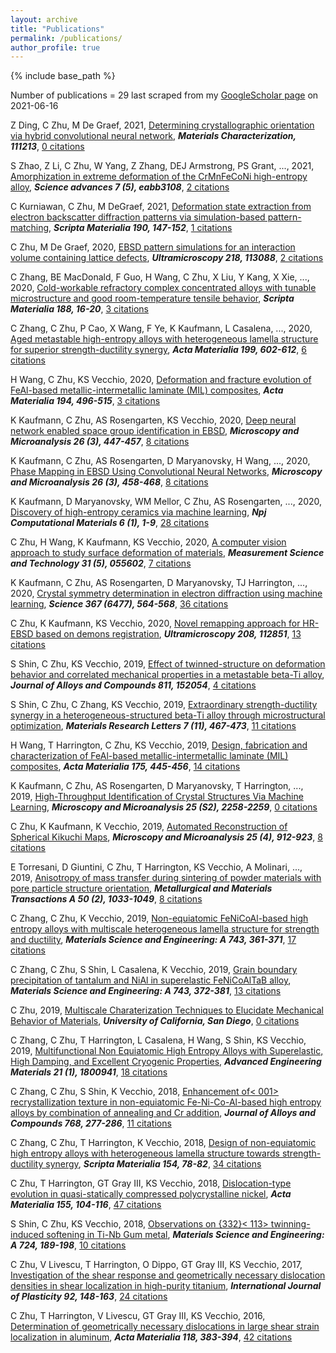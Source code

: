 ```yaml
---
layout: archive
title: "Publications"
permalink: /publications/
author_profile: true
---
```


{% include base_path %}

Number of publications = 29 last scraped from my [GoogleScholar page](https://scholar.google.co.uk/citations?user=l2fKHYgAAAAJ&pagesize=1000&sortby=pubdate) on 2021-06-16



Z Ding, C Zhu, M De Graef, 2021, [Determining crystallographic orientation via hybrid convolutional neural network](https://scholar.google.co.uk/citations?user=l2fKHYgAAAAJ&pagesize=1000&sortby=pubdate#d=gs_md_cita-d&u=%2Fcitations%3Fview_op%3Dview_citation%26hl%3Den%26oe%3DASCII%26user%3Dl2fKHYgAAAAJ%26pagesize%3D100%26sortby%3Dpubdate%26citation_for_view%3Dl2fKHYgAAAAJ%3AWp0gIr-vW9MC), ***Materials Characterization, 111213***, [0 citations]()


S Zhao, Z Li, C Zhu, W Yang, Z Zhang, DEJ Armstrong, PS Grant, ..., 2021, [Amorphization in extreme deformation of the CrMnFeCoNi high-entropy alloy](https://scholar.google.co.uk/citations?user=l2fKHYgAAAAJ&pagesize=1000&sortby=pubdate#d=gs_md_cita-d&u=%2Fcitations%3Fview_op%3Dview_citation%26hl%3Den%26oe%3DASCII%26user%3Dl2fKHYgAAAAJ%26pagesize%3D100%26sortby%3Dpubdate%26citation_for_view%3Dl2fKHYgAAAAJ%3A4DMP91E08xMC), ***Science advances 7 (5), eabb3108***, [2 citations](https://scholar.google.co.uk/scholar?oi=bibs&hl=en&oe=ASCII&cites=16288794609276024769)


C Kurniawan, C Zhu, M DeGraef, 2021, [Deformation state extraction from electron backscatter diffraction patterns via simulation-based pattern-matching](https://scholar.google.co.uk/citations?user=l2fKHYgAAAAJ&pagesize=1000&sortby=pubdate#d=gs_md_cita-d&u=%2Fcitations%3Fview_op%3Dview_citation%26hl%3Den%26oe%3DASCII%26user%3Dl2fKHYgAAAAJ%26pagesize%3D100%26sortby%3Dpubdate%26citation_for_view%3Dl2fKHYgAAAAJ%3AqxL8FJ1GzNcC), ***Scripta Materialia 190, 147-152***, [1 citations](https://scholar.google.co.uk/scholar?oi=bibs&hl=en&oe=ASCII&cites=12322585099535067626)


C Zhu, M De Graef, 2020, [EBSD pattern simulations for an interaction volume containing lattice defects](https://scholar.google.co.uk/citations?user=l2fKHYgAAAAJ&pagesize=1000&sortby=pubdate#d=gs_md_cita-d&u=%2Fcitations%3Fview_op%3Dview_citation%26hl%3Den%26oe%3DASCII%26user%3Dl2fKHYgAAAAJ%26pagesize%3D100%26sortby%3Dpubdate%26citation_for_view%3Dl2fKHYgAAAAJ%3A4TOpqqG69KYC), ***Ultramicroscopy 218, 113088***, [2 citations](https://scholar.google.co.uk/scholar?oi=bibs&hl=en&oe=ASCII&cites=7020033792455003480)


C Zhang, BE MacDonald, F Guo, H Wang, C Zhu, X Liu, Y Kang, X Xie, ..., 2020, [Cold-workable refractory complex concentrated alloys with tunable microstructure and good room-temperature tensile behavior](https://scholar.google.co.uk/citations?user=l2fKHYgAAAAJ&pagesize=1000&sortby=pubdate#d=gs_md_cita-d&u=%2Fcitations%3Fview_op%3Dview_citation%26hl%3Den%26oe%3DASCII%26user%3Dl2fKHYgAAAAJ%26pagesize%3D100%26sortby%3Dpubdate%26citation_for_view%3Dl2fKHYgAAAAJ%3AYOwf2qJgpHMC), ***Scripta Materialia 188, 16-20***, [3 citations](https://scholar.google.co.uk/scholar?oi=bibs&hl=en&oe=ASCII&cites=14082738417067031604)


C Zhang, C Zhu, P Cao, X Wang, F Ye, K Kaufmann, L Casalena, ..., 2020, [Aged metastable high-entropy alloys with heterogeneous lamella structure for superior strength-ductility synergy](https://scholar.google.co.uk/citations?user=l2fKHYgAAAAJ&pagesize=1000&sortby=pubdate#d=gs_md_cita-d&u=%2Fcitations%3Fview_op%3Dview_citation%26hl%3Den%26oe%3DASCII%26user%3Dl2fKHYgAAAAJ%26pagesize%3D100%26sortby%3Dpubdate%26citation_for_view%3Dl2fKHYgAAAAJ%3AM3ejUd6NZC8C), ***Acta Materialia 199, 602-612***, [6 citations](https://scholar.google.co.uk/scholar?oi=bibs&hl=en&oe=ASCII&cites=3348692368491744002)


H Wang, C Zhu, KS Vecchio, 2020, [Deformation and fracture evolution of FeAl-based metallic-intermetallic laminate (MIL) composites](https://scholar.google.co.uk/citations?user=l2fKHYgAAAAJ&pagesize=1000&sortby=pubdate#d=gs_md_cita-d&u=%2Fcitations%3Fview_op%3Dview_citation%26hl%3Den%26oe%3DASCII%26user%3Dl2fKHYgAAAAJ%26pagesize%3D100%26sortby%3Dpubdate%26citation_for_view%3Dl2fKHYgAAAAJ%3AZph67rFs4hoC), ***Acta Materialia 194, 496-515***, [3 citations](https://scholar.google.co.uk/scholar?oi=bibs&hl=en&oe=ASCII&cites=4189576700933841753)


K Kaufmann, C Zhu, AS Rosengarten, KS Vecchio, 2020, [Deep neural network enabled space group identification in EBSD](https://scholar.google.co.uk/citations?user=l2fKHYgAAAAJ&pagesize=1000&sortby=pubdate#d=gs_md_cita-d&u=%2Fcitations%3Fview_op%3Dview_citation%26hl%3Den%26oe%3DASCII%26user%3Dl2fKHYgAAAAJ%26pagesize%3D100%26sortby%3Dpubdate%26citation_for_view%3Dl2fKHYgAAAAJ%3AULOm3_A8WrAC), ***Microscopy and Microanalysis 26 (3), 447-457***, [8 citations](https://scholar.google.co.uk/scholar?oi=bibs&hl=en&oe=ASCII&cites=14038877586567128794)


K Kaufmann, C Zhu, AS Rosengarten, D Maryanovsky, H Wang, ..., 2020, [Phase Mapping in EBSD Using Convolutional Neural Networks](https://scholar.google.co.uk/citations?user=l2fKHYgAAAAJ&pagesize=1000&sortby=pubdate#d=gs_md_cita-d&u=%2Fcitations%3Fview_op%3Dview_citation%26hl%3Den%26oe%3DASCII%26user%3Dl2fKHYgAAAAJ%26pagesize%3D100%26sortby%3Dpubdate%26citation_for_view%3Dl2fKHYgAAAAJ%3AKlAtU1dfN6UC), ***Microscopy and Microanalysis 26 (3), 458-468***, [8 citations](https://scholar.google.co.uk/scholar?oi=bibs&hl=en&oe=ASCII&cites=10344130764802452205)


K Kaufmann, D Maryanovsky, WM Mellor, C Zhu, AS Rosengarten, ..., 2020, [Discovery of high-entropy ceramics via machine learning](https://scholar.google.co.uk/citations?user=l2fKHYgAAAAJ&pagesize=1000&sortby=pubdate#d=gs_md_cita-d&u=%2Fcitations%3Fview_op%3Dview_citation%26hl%3Den%26oe%3DASCII%26user%3Dl2fKHYgAAAAJ%26pagesize%3D100%26sortby%3Dpubdate%26citation_for_view%3Dl2fKHYgAAAAJ%3AkNdYIx-mwKoC), ***Npj Computational Materials 6 (1), 1-9***, [28 citations](https://scholar.google.co.uk/scholar?oi=bibs&hl=en&oe=ASCII&cites=10100593486874397847)


C Zhu, H Wang, K Kaufmann, KS Vecchio, 2020, [A computer vision approach to study surface deformation of materials](https://scholar.google.co.uk/citations?user=l2fKHYgAAAAJ&pagesize=1000&sortby=pubdate#d=gs_md_cita-d&u=%2Fcitations%3Fview_op%3Dview_citation%26hl%3Den%26oe%3DASCII%26user%3Dl2fKHYgAAAAJ%26pagesize%3D100%26sortby%3Dpubdate%26citation_for_view%3Dl2fKHYgAAAAJ%3AMXK_kJrjxJIC), ***Measurement Science and Technology 31 (5), 055602***, [7 citations](https://scholar.google.co.uk/scholar?oi=bibs&hl=en&oe=ASCII&cites=7986944716258095649,17025339160080274035)


K Kaufmann, C Zhu, AS Rosengarten, D Maryanovsky, TJ Harrington, ..., 2020, [Crystal symmetry determination in electron diffraction using machine learning](https://scholar.google.co.uk/citations?user=l2fKHYgAAAAJ&pagesize=1000&sortby=pubdate#d=gs_md_cita-d&u=%2Fcitations%3Fview_op%3Dview_citation%26hl%3Den%26oe%3DASCII%26user%3Dl2fKHYgAAAAJ%26pagesize%3D100%26sortby%3Dpubdate%26citation_for_view%3Dl2fKHYgAAAAJ%3A3fE2CSJIrl8C), ***Science 367 (6477), 564-568***, [36 citations](https://scholar.google.co.uk/scholar?oi=bibs&hl=en&oe=ASCII&cites=6334410646559897872,106597494300346163)


C Zhu, K Kaufmann, KS Vecchio, 2020, [Novel remapping approach for HR-EBSD based on demons registration](https://scholar.google.co.uk/citations?user=l2fKHYgAAAAJ&pagesize=1000&sortby=pubdate#d=gs_md_cita-d&u=%2Fcitations%3Fview_op%3Dview_citation%26hl%3Den%26oe%3DASCII%26user%3Dl2fKHYgAAAAJ%26pagesize%3D100%26sortby%3Dpubdate%26citation_for_view%3Dl2fKHYgAAAAJ%3AhqOjcs7Dif8C), ***Ultramicroscopy 208, 112851***, [13 citations](https://scholar.google.co.uk/scholar?oi=bibs&hl=en&oe=ASCII&cites=15538227485659166687)


S Shin, C Zhu, KS Vecchio, 2019, [Effect of twinned-structure on deformation behavior and correlated mechanical properties in a metastable beta-Ti alloy](https://scholar.google.co.uk/citations?user=l2fKHYgAAAAJ&pagesize=1000&sortby=pubdate#d=gs_md_cita-d&u=%2Fcitations%3Fview_op%3Dview_citation%26hl%3Den%26oe%3DASCII%26user%3Dl2fKHYgAAAAJ%26pagesize%3D100%26sortby%3Dpubdate%26citation_for_view%3Dl2fKHYgAAAAJ%3A8k81kl-MbHgC), ***Journal of Alloys and Compounds 811, 152054***, [4 citations](https://scholar.google.co.uk/scholar?oi=bibs&hl=en&oe=ASCII&cites=2544780646007080569)


S Shin, C Zhu, C Zhang, KS Vecchio, 2019, [Extraordinary strength-ductility synergy in a heterogeneous-structured beta-Ti alloy through microstructural optimization](https://scholar.google.co.uk/citations?user=l2fKHYgAAAAJ&pagesize=1000&sortby=pubdate#d=gs_md_cita-d&u=%2Fcitations%3Fview_op%3Dview_citation%26hl%3Den%26oe%3DASCII%26user%3Dl2fKHYgAAAAJ%26pagesize%3D100%26sortby%3Dpubdate%26citation_for_view%3Dl2fKHYgAAAAJ%3A5nxA0vEk-isC), ***Materials Research Letters 7 (11), 467-473***, [11 citations](https://scholar.google.co.uk/scholar?oi=bibs&hl=en&oe=ASCII&cites=17683560639049836075)


H Wang, T Harrington, C Zhu, KS Vecchio, 2019, [Design, fabrication and characterization of FeAl-based metallic-intermetallic laminate (MIL) composites](https://scholar.google.co.uk/citations?user=l2fKHYgAAAAJ&pagesize=1000&sortby=pubdate#d=gs_md_cita-d&u=%2Fcitations%3Fview_op%3Dview_citation%26hl%3Den%26oe%3DASCII%26user%3Dl2fKHYgAAAAJ%26pagesize%3D100%26sortby%3Dpubdate%26citation_for_view%3Dl2fKHYgAAAAJ%3AroLk4NBRz8UC), ***Acta Materialia 175, 445-456***, [14 citations](https://scholar.google.co.uk/scholar?oi=bibs&hl=en&oe=ASCII&cites=12057473316747597660)


K Kaufmann, C Zhu, AS Rosengarten, D Maryanovsky, T Harrington, ..., 2019, [High-Throughput Identification of Crystal Structures Via Machine Learning](https://scholar.google.co.uk/citations?user=l2fKHYgAAAAJ&pagesize=1000&sortby=pubdate#d=gs_md_cita-d&u=%2Fcitations%3Fview_op%3Dview_citation%26hl%3Den%26oe%3DASCII%26user%3Dl2fKHYgAAAAJ%26pagesize%3D100%26sortby%3Dpubdate%26citation_for_view%3Dl2fKHYgAAAAJ%3A0EnyYjriUFMC), ***Microscopy and Microanalysis 25 (S2), 2258-2259***, [0 citations]()


C Zhu, K Kaufmann, K Vecchio, 2019, [Automated Reconstruction of Spherical Kikuchi Maps](https://scholar.google.co.uk/citations?user=l2fKHYgAAAAJ&pagesize=1000&sortby=pubdate#d=gs_md_cita-d&u=%2Fcitations%3Fview_op%3Dview_citation%26hl%3Den%26oe%3DASCII%26user%3Dl2fKHYgAAAAJ%26pagesize%3D100%26sortby%3Dpubdate%26citation_for_view%3Dl2fKHYgAAAAJ%3A_kc_bZDykSQC), ***Microscopy and Microanalysis 25 (4), 912-923***, [8 citations](https://scholar.google.co.uk/scholar?oi=bibs&hl=en&oe=ASCII&cites=15771846205866155973)


E Torresani, D Giuntini, C Zhu, T Harrington, KS Vecchio, A Molinari, ..., 2019, [Anisotropy of mass transfer during sintering of powder materials with pore particle structure orientation](https://scholar.google.co.uk/citations?user=l2fKHYgAAAAJ&pagesize=1000&sortby=pubdate#d=gs_md_cita-d&u=%2Fcitations%3Fview_op%3Dview_citation%26hl%3Den%26oe%3DASCII%26user%3Dl2fKHYgAAAAJ%26pagesize%3D100%26sortby%3Dpubdate%26citation_for_view%3Dl2fKHYgAAAAJ%3AeQOLeE2rZwMC), ***Metallurgical and Materials Transactions A 50 (2), 1033-1049***, [8 citations](https://scholar.google.co.uk/scholar?oi=bibs&hl=en&oe=ASCII&cites=14914455496106073795)


C Zhang, C Zhu, K Vecchio, 2019, [Non-equiatomic FeNiCoAl-based high entropy alloys with multiscale heterogeneous lamella structure for strength and ductility](https://scholar.google.co.uk/citations?user=l2fKHYgAAAAJ&pagesize=1000&sortby=pubdate#d=gs_md_cita-d&u=%2Fcitations%3Fview_op%3Dview_citation%26hl%3Den%26oe%3DASCII%26user%3Dl2fKHYgAAAAJ%26pagesize%3D100%26sortby%3Dpubdate%26citation_for_view%3Dl2fKHYgAAAAJ%3AYsMSGLbcyi4C), ***Materials Science and Engineering: A 743, 361-371***, [17 citations](https://scholar.google.co.uk/scholar?oi=bibs&hl=en&oe=ASCII&cites=12657518944159897072)


C Zhang, C Zhu, S Shin, L Casalena, K Vecchio, 2019, [Grain boundary precipitation of tantalum and NiAl in superelastic FeNiCoAlTaB alloy](https://scholar.google.co.uk/citations?user=l2fKHYgAAAAJ&pagesize=1000&sortby=pubdate#d=gs_md_cita-d&u=%2Fcitations%3Fview_op%3Dview_citation%26hl%3Den%26oe%3DASCII%26user%3Dl2fKHYgAAAAJ%26pagesize%3D100%26sortby%3Dpubdate%26citation_for_view%3Dl2fKHYgAAAAJ%3AW7OEmFMy1HYC), ***Materials Science and Engineering: A 743, 372-381***, [13 citations](https://scholar.google.co.uk/scholar?oi=bibs&hl=en&oe=ASCII&cites=10289790861297418958)


C Zhu, 2019, [Multiscale Charaterization Techniques to Elucidate Mechanical Behavior of Materials](https://scholar.google.co.uk/citations?user=l2fKHYgAAAAJ&pagesize=1000&sortby=pubdate#d=gs_md_cita-d&u=%2Fcitations%3Fview_op%3Dview_citation%26hl%3Den%26oe%3DASCII%26user%3Dl2fKHYgAAAAJ%26pagesize%3D100%26sortby%3Dpubdate%26citation_for_view%3Dl2fKHYgAAAAJ%3AaqlVkmm33-oC), ***University of California, San Diego***, [0 citations]()


C Zhang, C Zhu, T Harrington, L Casalena, H Wang, S Shin, KS Vecchio, 2019, [Multifunctional Non Equiatomic High Entropy Alloys with Superelastic, High Damping, and Excellent Cryogenic Properties](https://scholar.google.co.uk/citations?user=l2fKHYgAAAAJ&pagesize=1000&sortby=pubdate#d=gs_md_cita-d&u=%2Fcitations%3Fview_op%3Dview_citation%26hl%3Den%26oe%3DASCII%26user%3Dl2fKHYgAAAAJ%26pagesize%3D100%26sortby%3Dpubdate%26citation_for_view%3Dl2fKHYgAAAAJ%3AY0pCki6q_DkC), ***Advanced Engineering Materials 21 (1), 1800941***, [18 citations](https://scholar.google.co.uk/scholar?oi=bibs&hl=en&oe=ASCII&cites=12665305179186480413)


C Zhang, C Zhu, S Shin, K Vecchio, 2018, [Enhancement of< 001> recrystallization texture in non-equiatomic Fe-Ni-Co-Al-based high entropy alloys by combination of annealing and Cr addition](https://scholar.google.co.uk/citations?user=l2fKHYgAAAAJ&pagesize=1000&sortby=pubdate#d=gs_md_cita-d&u=%2Fcitations%3Fview_op%3Dview_citation%26hl%3Den%26oe%3DASCII%26user%3Dl2fKHYgAAAAJ%26pagesize%3D100%26sortby%3Dpubdate%26citation_for_view%3Dl2fKHYgAAAAJ%3AzYLM7Y9cAGgC), ***Journal of Alloys and Compounds 768, 277-286***, [11 citations](https://scholar.google.co.uk/scholar?oi=bibs&hl=en&oe=ASCII&cites=13582518225722423794)


C Zhang, C Zhu, T Harrington, K Vecchio, 2018, [Design of non-equiatomic high entropy alloys with heterogeneous lamella structure towards strength-ductility synergy](https://scholar.google.co.uk/citations?user=l2fKHYgAAAAJ&pagesize=1000&sortby=pubdate#d=gs_md_cita-d&u=%2Fcitations%3Fview_op%3Dview_citation%26hl%3Den%26oe%3DASCII%26user%3Dl2fKHYgAAAAJ%26pagesize%3D100%26sortby%3Dpubdate%26citation_for_view%3Dl2fKHYgAAAAJ%3AIjCSPb-OGe4C), ***Scripta Materialia 154, 78-82***, [34 citations](https://scholar.google.co.uk/scholar?oi=bibs&hl=en&oe=ASCII&cites=13489797529370559087)


C Zhu, T Harrington, GT Gray III, KS Vecchio, 2018, [Dislocation-type evolution in quasi-statically compressed polycrystalline nickel](https://scholar.google.co.uk/citations?user=l2fKHYgAAAAJ&pagesize=1000&sortby=pubdate#d=gs_md_cita-d&u=%2Fcitations%3Fview_op%3Dview_citation%26hl%3Den%26oe%3DASCII%26user%3Dl2fKHYgAAAAJ%26pagesize%3D100%26sortby%3Dpubdate%26citation_for_view%3Dl2fKHYgAAAAJ%3AUeHWp8X0CEIC), ***Acta Materialia 155, 104-116***, [47 citations](https://scholar.google.co.uk/scholar?oi=bibs&hl=en&oe=ASCII&cites=10503938821171423690)


S Shin, C Zhu, KS Vecchio, 2018, [Observations on {332}< 113> twinning-induced softening in Ti-Nb Gum metal](https://scholar.google.co.uk/citations?user=l2fKHYgAAAAJ&pagesize=1000&sortby=pubdate#d=gs_md_cita-d&u=%2Fcitations%3Fview_op%3Dview_citation%26hl%3Den%26oe%3DASCII%26user%3Dl2fKHYgAAAAJ%26pagesize%3D100%26sortby%3Dpubdate%26citation_for_view%3Dl2fKHYgAAAAJ%3AqjMakFHDy7sC), ***Materials Science and Engineering: A 724, 189-198***, [10 citations](https://scholar.google.co.uk/scholar?oi=bibs&hl=en&oe=ASCII&cites=4293668632216660407)


C Zhu, V Livescu, T Harrington, O Dippo, GT Gray III, KS Vecchio, 2017, [Investigation of the shear response and geometrically necessary dislocation densities in shear localization in high-purity titanium](https://scholar.google.co.uk/citations?user=l2fKHYgAAAAJ&pagesize=1000&sortby=pubdate#d=gs_md_cita-d&u=%2Fcitations%3Fview_op%3Dview_citation%26hl%3Den%26oe%3DASCII%26user%3Dl2fKHYgAAAAJ%26pagesize%3D100%26sortby%3Dpubdate%26citation_for_view%3Dl2fKHYgAAAAJ%3Au-x6o8ySG0sC), ***International Journal of Plasticity 92, 148-163***, [24 citations](https://scholar.google.co.uk/scholar?oi=bibs&hl=en&oe=ASCII&cites=4300987240831490791)


C Zhu, T Harrington, V Livescu, GT Gray III, KS Vecchio, 2016, [Determination of geometrically necessary dislocations in large shear strain localization in aluminum](https://scholar.google.co.uk/citations?user=l2fKHYgAAAAJ&pagesize=1000&sortby=pubdate#d=gs_md_cita-d&u=%2Fcitations%3Fview_op%3Dview_citation%26hl%3Den%26oe%3DASCII%26user%3Dl2fKHYgAAAAJ%26pagesize%3D100%26sortby%3Dpubdate%26citation_for_view%3Dl2fKHYgAAAAJ%3Au5HHmVD_uO8C), ***Acta Materialia 118, 383-394***, [42 citations](https://scholar.google.co.uk/scholar?oi=bibs&hl=en&oe=ASCII&cites=9134382703289225342)

